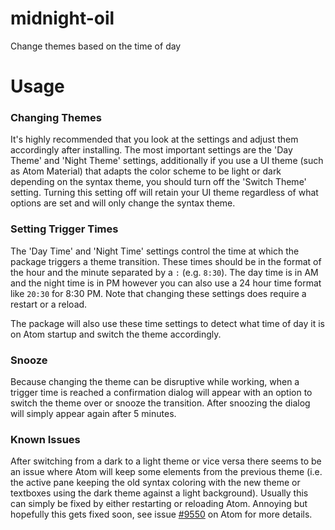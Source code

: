 # midnight-oil

Change themes based on the time of day

# Usage

### Changing Themes
It's highly recommended that you look at the settings and adjust them accordingly after installing. The most important settings are the 'Day Theme' and 'Night Theme' settings, additionally if you use a UI theme (such as Atom Material) that adapts the color scheme to be light or dark depending on the syntax theme, you should turn off the 'Switch Theme' setting. Turning this setting off will retain your UI theme regardless of what options are set and will only change the syntax theme.

### Setting Trigger Times
The 'Day Time' and 'Night Time' settings control the time at which the package triggers a theme transition. These times should be in the format of the hour and the minute separated by a `:` (e.g. `8:30`). The day time is in AM and the night time is in PM however you can also use a 24 hour time format like `20:30` for 8:30 PM. Note that changing these settings does require a restart or a reload.

The package will also use these time settings to detect what time of day it is on Atom startup and switch the theme accordingly.

### Snooze
Because changing the theme can be disruptive while working, when a trigger time is reached a confirmation dialog will appear with an option to switch the theme over or snooze the transition. After snoozing the dialog will simply appear again after 5 minutes.

### Known Issues
After switching from a dark to a light theme or vice versa there seems to be an issue where Atom will keep some elements from the previous theme (i.e. the active pane keeping the old syntax coloring with the new theme or textboxes using the dark theme against a light background). Usually this can simply be fixed by either restarting or reloading Atom. Annoying but hopefully this gets fixed soon, see issue [#9550](https://github.com/atom/atom/issues/9550) on Atom for more details.
